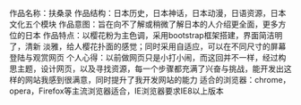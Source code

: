 作品名称：扶桑录
作品结构：日本历史，日本神话，日本动漫，日语资源，日本文化五个模块
作品意图：旨在向不了解或稍微了解日本的人介绍更全面，更多方位的日本
作品特点：以樱花粉为主色调，采用bootstrap框架搭建，界面简洁明了，清新
淡雅，给人樱花扑面的感觉；同时采用自适应，可以在不同尺寸的屏幕登陆与观赏网页
个人心得：以前做网页只是小打小闹，而这回并不一样，经过构思主题，设计网页，以及寻找资源，每一个步骤都充满了兴奋与挑战，能开发出这样的网站我感到很满意，同时提升了我开发网站的能力
适合的浏览器：chrome，opera，Firefox等主流浏览器适合，IE浏览器要求IE8以上版本
